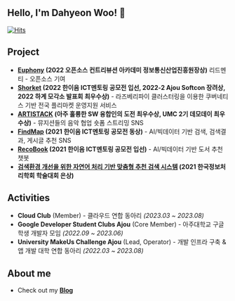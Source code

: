 <h2>Hello, I'm Dahyeon Woo! 👋</h2>

[![Hits](https://hits.seeyoufarm.com/api/count/incr/badge.svg?url=https%3A%2F%2Fgithub.com%2Fdefwdahyun0&count_bg=%2379C83D&title_bg=%23555555&icon=&icon_color=%23E7E7E7&title=hits&edge_flat=false)](https://hits.seeyoufarm.com)


## Project
- **[Euphony](https://github.com/euphony-io/euphony) (2022 오픈소스 컨트리뷰션 아카데미 정보통신산업진흥원장상)** 리드멘티 - 오픈소스 기여
- **[Shorket](https://github.com/DahyeonWoo/Shorket) (2022 한이음 ICT멘토링 공모전 입선, 2022-2 Ajou Softcon 장려상, 2022 하계 모각소 발표회 최우수상)** - 라즈베리파이 클러스터링을 이용한 쿠버네티스 기반 전국 플리마켓 운영지원 서비스
- **[ARTISTACK](https://github.com/umc-artistack/artistack-server) (아주 훌륭한 SW 융합인의 도전 최우수상, UMC 2기 데모데이 최우수상)** - 뮤지션들의 음악 협업 숏폼 스트리밍 SNS
- **[FindMap](https://github.com/DahyeonWoo/FindMap) (2021 한이음 ICT멘토링 공모전 동상)** - AI/빅데이터 기반  검색, 검색결과, 게시글 추천 SNS
- **[RecoBook](https://github.com/DahyeonWoo/recoBook) (2021 한이음 ICT멘토링 공모전 입선)** - AI/빅데이터 기반 도서 추천 챗봇
- **[검색환경 개선을 위한 자연어 처리 기반 맞춤형 추천 검색 시스템](https://koreascience.kr/article/CFKO202133649036972.pdf) (2021 한국정보처리학회 학술대회 은상)**

## Activities
- **Cloud Club** (Member) - 클라우드 연합 동아리 *(2023.03 ~ 2023.08)*
- **Google Developer Student Clubs Ajou** (Core Member) - 아주대학교 구글 학생 개발자 모임 *(2022.09 ~ 2023.06)*
- **University MakeUs Challenge Ajou** (Lead, Operator) - 개발 인프라 구축 & 앱 개발 대학 연합 동아리 *(2022.03 ~ 2023.08)*


## About me
- Check out my **[Blog](https://nali.tistory.com/)**
